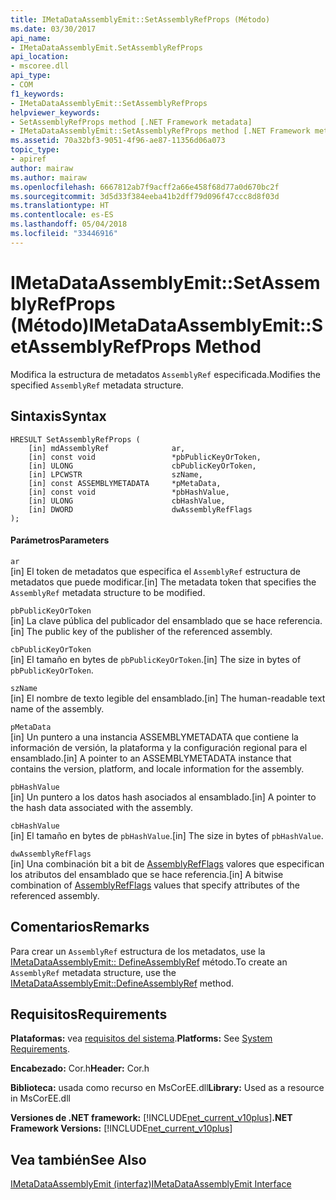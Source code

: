```yaml
---
title: IMetaDataAssemblyEmit::SetAssemblyRefProps (Método)
ms.date: 03/30/2017
api_name:
- IMetaDataAssemblyEmit.SetAssemblyRefProps
api_location:
- mscoree.dll
api_type:
- COM
f1_keywords:
- IMetaDataAssemblyEmit::SetAssemblyRefProps
helpviewer_keywords:
- SetAssemblyRefProps method [.NET Framework metadata]
- IMetaDataAssemblyEmit::SetAssemblyRefProps method [.NET Framework metadata]
ms.assetid: 70a32bf3-9051-4f96-ae87-11356d06a073
topic_type:
- apiref
author: mairaw
ms.author: mairaw
ms.openlocfilehash: 6667812ab7f9acff2a66e458f68d77a0d670bc2f
ms.sourcegitcommit: 3d5d33f384eeba41b2dff79d096f47ccc8d8f03d
ms.translationtype: HT
ms.contentlocale: es-ES
ms.lasthandoff: 05/04/2018
ms.locfileid: "33446916"
---
```

# <a name="imetadataassemblyemitsetassemblyrefprops-method"></a><span data-ttu-id="0d5e3-102">IMetaDataAssemblyEmit::SetAssemblyRefProps (Método)</span><span class="sxs-lookup"><span data-stu-id="0d5e3-102">IMetaDataAssemblyEmit::SetAssemblyRefProps Method</span></span>
<span data-ttu-id="0d5e3-103">Modifica la estructura de metadatos `AssemblyRef` especificada.</span><span class="sxs-lookup"><span data-stu-id="0d5e3-103">Modifies the specified `AssemblyRef` metadata structure.</span></span>  
  
## <a name="syntax"></a><span data-ttu-id="0d5e3-104">Sintaxis</span><span class="sxs-lookup"><span data-stu-id="0d5e3-104">Syntax</span></span>  
  
```  
HRESULT SetAssemblyRefProps (  
    [in] mdAssemblyRef              ar,  
    [in] const void                 *pbPublicKeyOrToken,  
    [in] ULONG                      cbPublicKeyOrToken,  
    [in] LPCWSTR                    szName,   
    [in] const ASSEMBLYMETADATA     *pMetaData,   
    [in] const void                 *pbHashValue,  
    [in] ULONG                      cbHashValue,  
    [in] DWORD                      dwAssemblyRefFlags  
);  
```  
  
#### <a name="parameters"></a><span data-ttu-id="0d5e3-105">Parámetros</span><span class="sxs-lookup"><span data-stu-id="0d5e3-105">Parameters</span></span>  
 `ar`  
 <span data-ttu-id="0d5e3-106">[in] El token de metadatos que especifica el `AssemblyRef` estructura de metadatos que puede modificar.</span><span class="sxs-lookup"><span data-stu-id="0d5e3-106">[in] The metadata token that specifies the `AssemblyRef` metadata structure to be modified.</span></span>  
  
 `pbPublicKeyOrToken`  
 <span data-ttu-id="0d5e3-107">[in] La clave pública del publicador del ensamblado que se hace referencia.</span><span class="sxs-lookup"><span data-stu-id="0d5e3-107">[in] The public key of the publisher of the referenced assembly.</span></span>  
  
 `cbPublicKeyOrToken`  
 <span data-ttu-id="0d5e3-108">[in] El tamaño en bytes de `pbPublicKeyOrToken`.</span><span class="sxs-lookup"><span data-stu-id="0d5e3-108">[in] The size in bytes of `pbPublicKeyOrToken`.</span></span>  
  
 `szName`  
 <span data-ttu-id="0d5e3-109">[in] El nombre de texto legible del ensamblado.</span><span class="sxs-lookup"><span data-stu-id="0d5e3-109">[in] The human-readable text name of the assembly.</span></span>  
  
 `pMetaData`  
 <span data-ttu-id="0d5e3-110">[in] Un puntero a una instancia ASSEMBLYMETADATA que contiene la información de versión, la plataforma y la configuración regional para el ensamblado.</span><span class="sxs-lookup"><span data-stu-id="0d5e3-110">[in] A pointer to an ASSEMBLYMETADATA instance that contains the version, platform, and locale information for the assembly.</span></span>  
  
 `pbHashValue`  
 <span data-ttu-id="0d5e3-111">[in] Un puntero a los datos hash asociados al ensamblado.</span><span class="sxs-lookup"><span data-stu-id="0d5e3-111">[in] A pointer to the hash data associated with the assembly.</span></span>  
  
 `cbHashValue`  
 <span data-ttu-id="0d5e3-112">[in] El tamaño en bytes de `pbHashValue`.</span><span class="sxs-lookup"><span data-stu-id="0d5e3-112">[in] The size in bytes of `pbHashValue`.</span></span>  
  
 `dwAssemblyRefFlags`  
 <span data-ttu-id="0d5e3-113">[in] Una combinación bit a bit de [AssemblyRefFlags](../../../../docs/framework/unmanaged-api/metadata/assemblyrefflags-enumeration.md) valores que especifican los atributos del ensamblado que se hace referencia.</span><span class="sxs-lookup"><span data-stu-id="0d5e3-113">[in] A bitwise combination of [AssemblyRefFlags](../../../../docs/framework/unmanaged-api/metadata/assemblyrefflags-enumeration.md) values that specify attributes of the referenced assembly.</span></span>  
  
## <a name="remarks"></a><span data-ttu-id="0d5e3-114">Comentarios</span><span class="sxs-lookup"><span data-stu-id="0d5e3-114">Remarks</span></span>  
 <span data-ttu-id="0d5e3-115">Para crear un `AssemblyRef` estructura de los metadatos, use la [IMetaDataAssemblyEmit:: DefineAssemblyRef](../../../../docs/framework/unmanaged-api/metadata/imetadataassemblyemit-defineassemblyref-method.md) método.</span><span class="sxs-lookup"><span data-stu-id="0d5e3-115">To create an `AssemblyRef` metadata structure, use the [IMetaDataAssemblyEmit::DefineAssemblyRef](../../../../docs/framework/unmanaged-api/metadata/imetadataassemblyemit-defineassemblyref-method.md) method.</span></span>  
  
## <a name="requirements"></a><span data-ttu-id="0d5e3-116">Requisitos</span><span class="sxs-lookup"><span data-stu-id="0d5e3-116">Requirements</span></span>  
 <span data-ttu-id="0d5e3-117">**Plataformas:** vea [requisitos del sistema](../../../../docs/framework/get-started/system-requirements.md).</span><span class="sxs-lookup"><span data-stu-id="0d5e3-117">**Platforms:** See [System Requirements](../../../../docs/framework/get-started/system-requirements.md).</span></span>  
  
 <span data-ttu-id="0d5e3-118">**Encabezado:** Cor.h</span><span class="sxs-lookup"><span data-stu-id="0d5e3-118">**Header:** Cor.h</span></span>  
  
 <span data-ttu-id="0d5e3-119">**Biblioteca:** usada como recurso en MsCorEE.dll</span><span class="sxs-lookup"><span data-stu-id="0d5e3-119">**Library:** Used as a resource in MsCorEE.dll</span></span>  
  
 <span data-ttu-id="0d5e3-120">**Versiones de .NET framework:** [!INCLUDE[net_current_v10plus](../../../../includes/net-current-v10plus-md.md)]</span><span class="sxs-lookup"><span data-stu-id="0d5e3-120">**.NET Framework Versions:** [!INCLUDE[net_current_v10plus](../../../../includes/net-current-v10plus-md.md)]</span></span>  
  
## <a name="see-also"></a><span data-ttu-id="0d5e3-121">Vea también</span><span class="sxs-lookup"><span data-stu-id="0d5e3-121">See Also</span></span>  
 [<span data-ttu-id="0d5e3-122">IMetaDataAssemblyEmit (interfaz)</span><span class="sxs-lookup"><span data-stu-id="0d5e3-122">IMetaDataAssemblyEmit Interface</span></span>](../../../../docs/framework/unmanaged-api/metadata/imetadataassemblyemit-interface.md)
